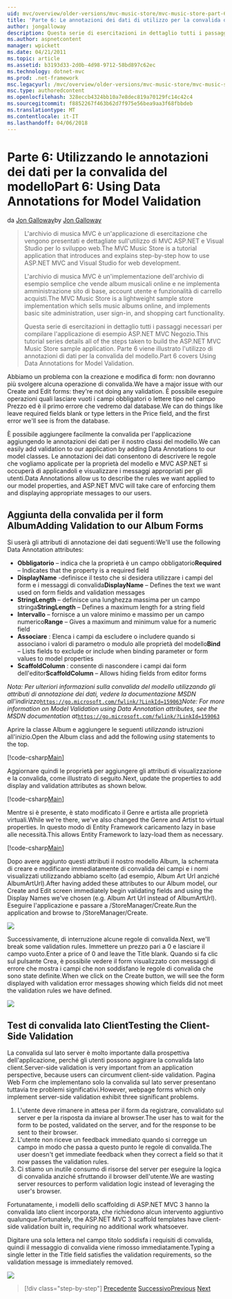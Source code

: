 ```yaml
---
uid: mvc/overview/older-versions/mvc-music-store/mvc-music-store-part-6
title: 'Parte 6: Le annotazioni dei dati di utilizzo per la convalida del modello | Documenti Microsoft'
author: jongalloway
description: Questa serie di esercitazioni in dettaglio tutti i passaggi necessari per compilare l'applicazione di esempio ASP.NET MVC Negozio. Parte 6 viene illustrato l'utilizzo di annotazioni di dati per il modello V...
ms.author: aspnetcontent
manager: wpickett
ms.date: 04/21/2011
ms.topic: article
ms.assetid: b3193d33-2d0b-4d98-9712-58bd897c62ec
ms.technology: dotnet-mvc
ms.prod: .net-framework
msc.legacyurl: /mvc/overview/older-versions/mvc-music-store/mvc-music-store-part-6
msc.type: authoredcontent
ms.openlocfilehash: 328eccb4324bb10a7e8dec819a70129fc14c42c4
ms.sourcegitcommit: f8852267f463b62d7f975e56bea9aa3f68fbbdeb
ms.translationtype: MT
ms.contentlocale: it-IT
ms.lasthandoff: 04/06/2018
---
```

<a name="part-6-using-data-annotations-for-model-validation"></a><span data-ttu-id="ed207-104">Parte 6: Utilizzando le annotazioni dei dati per la convalida del modello</span><span class="sxs-lookup"><span data-stu-id="ed207-104">Part 6: Using Data Annotations for Model Validation</span></span>
====================
<span data-ttu-id="ed207-105">da [Jon Galloway](https://github.com/jongalloway)</span><span class="sxs-lookup"><span data-stu-id="ed207-105">by [Jon Galloway](https://github.com/jongalloway)</span></span>

> <span data-ttu-id="ed207-106">L'archivio di musica MVC è un'applicazione di esercitazione che vengono presentati e dettagliate sull'utilizzo di MVC ASP.NET e Visual Studio per lo sviluppo web.</span><span class="sxs-lookup"><span data-stu-id="ed207-106">The MVC Music Store is a tutorial application that introduces and explains step-by-step how to use ASP.NET MVC and Visual Studio for web development.</span></span>  
>   
> <span data-ttu-id="ed207-107">L'archivio di musica MVC è un'implementazione dell'archivio di esempio semplice che vende album musicali online e ne implementa amministrazione sito di base, account utente e funzionalità di carrello acquisti.</span><span class="sxs-lookup"><span data-stu-id="ed207-107">The MVC Music Store is a lightweight sample store implementation which sells music albums online, and implements basic site administration, user sign-in, and shopping cart functionality.</span></span>  
>   
> <span data-ttu-id="ed207-108">Questa serie di esercitazioni in dettaglio tutti i passaggi necessari per compilare l'applicazione di esempio ASP.NET MVC Negozio.</span><span class="sxs-lookup"><span data-stu-id="ed207-108">This tutorial series details all of the steps taken to build the ASP.NET MVC Music Store sample application.</span></span> <span data-ttu-id="ed207-109">Parte 6 viene illustrato l'utilizzo di annotazioni di dati per la convalida del modello.</span><span class="sxs-lookup"><span data-stu-id="ed207-109">Part 6 covers Using Data Annotations for Model Validation.</span></span>


<span data-ttu-id="ed207-110">Abbiamo un problema con la creazione e modifica di form: non dovranno più svolgere alcuna operazione di convalida.</span><span class="sxs-lookup"><span data-stu-id="ed207-110">We have a major issue with our Create and Edit forms: they're not doing any validation.</span></span> <span data-ttu-id="ed207-111">È possibile eseguire operazioni quali lasciare vuoti i campi obbligatori o lettere tipo nel campo Prezzo ed è il primo errore che vedremo dal database.</span><span class="sxs-lookup"><span data-stu-id="ed207-111">We can do things like leave required fields blank or type letters in the Price field, and the first error we'll see is from the database.</span></span>

<span data-ttu-id="ed207-112">È possibile aggiungere facilmente la convalida per l'applicazione aggiungendo le annotazioni dei dati per il nostro classi del modello.</span><span class="sxs-lookup"><span data-stu-id="ed207-112">We can easily add validation to our application by adding Data Annotations to our model classes.</span></span> <span data-ttu-id="ed207-113">Le annotazioni dei dati consentono di descrivere le regole che vogliamo applicate per la proprietà del modello e MVC ASP.NET si occuperà di applicandoli e visualizzare i messaggi appropriati per gli utenti.</span><span class="sxs-lookup"><span data-stu-id="ed207-113">Data Annotations allow us to describe the rules we want applied to our model properties, and ASP.NET MVC will take care of enforcing them and displaying appropriate messages to our users.</span></span>

## <a name="adding-validation-to-our-album-forms"></a><span data-ttu-id="ed207-114">Aggiunta della convalida per il form Album</span><span class="sxs-lookup"><span data-stu-id="ed207-114">Adding Validation to our Album Forms</span></span>

<span data-ttu-id="ed207-115">Si userà gli attributi di annotazione dei dati seguenti:</span><span class="sxs-lookup"><span data-stu-id="ed207-115">We'll use the following Data Annotation attributes:</span></span>

- <span data-ttu-id="ed207-116">**Obbligatorio** – indica che la proprietà è un campo obbligatorio</span><span class="sxs-lookup"><span data-stu-id="ed207-116">**Required** – Indicates that the property is a required field</span></span>
- <span data-ttu-id="ed207-117">**DisplayName** -definisce il testo che si desidera utilizzare i campi del form e i messaggi di convalida</span><span class="sxs-lookup"><span data-stu-id="ed207-117">**DisplayName** – Defines the text we want used on form fields and validation messages</span></span>
- <span data-ttu-id="ed207-118">**StringLength** – definisce una lunghezza massima per un campo stringa</span><span class="sxs-lookup"><span data-stu-id="ed207-118">**StringLength** – Defines a maximum length for a string field</span></span>
- <span data-ttu-id="ed207-119">**Intervallo** – fornisce a un valore minimo e massimo per un campo numerico</span><span class="sxs-lookup"><span data-stu-id="ed207-119">**Range** – Gives a maximum and minimum value for a numeric field</span></span>
- <span data-ttu-id="ed207-120">**Associare** : Elenca i campi da escludere o includere quando si associano i valori di parametro o modulo alle proprietà del modello</span><span class="sxs-lookup"><span data-stu-id="ed207-120">**Bind** – Lists fields to exclude or include when binding parameter or form values to model properties</span></span>
- <span data-ttu-id="ed207-121">**ScaffoldColumn** : consente di nascondere i campi dai form dell'editor</span><span class="sxs-lookup"><span data-stu-id="ed207-121">**ScaffoldColumn** – Allows hiding fields from editor forms</span></span>

<span data-ttu-id="ed207-122">*Nota: Per ulteriori informazioni sulla convalida del modello utilizzando gli attributi di annotazione dei dati, vedere la documentazione MSDN all'indirizzo*[`https://go.microsoft.com/fwlink/?LinkId=159063`](https://go.microsoft.com/fwlink/?LinkId=159063)</span><span class="sxs-lookup"><span data-stu-id="ed207-122">*Note: For more information on Model Validation using Data Annotation attributes, see the MSDN documentation at*[`https://go.microsoft.com/fwlink/?LinkId=159063`](https://go.microsoft.com/fwlink/?LinkId=159063)</span></span>

<span data-ttu-id="ed207-123">Aprire la classe Album e aggiungere le seguenti *utilizzando* istruzioni all'inizio.</span><span class="sxs-lookup"><span data-stu-id="ed207-123">Open the Album class and add the following *using* statements to the top.</span></span>

[!code-csharp[Main](mvc-music-store-part-6/samples/sample1.cs)]

<span data-ttu-id="ed207-124">Aggiornare quindi le proprietà per aggiungere gli attributi di visualizzazione e la convalida, come illustrato di seguito.</span><span class="sxs-lookup"><span data-stu-id="ed207-124">Next, update the properties to add display and validation attributes as shown below.</span></span>

[!code-csharp[Main](mvc-music-store-part-6/samples/sample2.cs)]

<span data-ttu-id="ed207-125">Mentre si è presente, è stato modificato il Genre e artista alle proprietà virtuali.</span><span class="sxs-lookup"><span data-stu-id="ed207-125">While we're there, we've also changed the Genre and Artist to virtual properties.</span></span> <span data-ttu-id="ed207-126">In questo modo di Entity Framework caricamento lazy in base alle necessità.</span><span class="sxs-lookup"><span data-stu-id="ed207-126">This allows Entity Framework to lazy-load them as necessary.</span></span>

[!code-csharp[Main](mvc-music-store-part-6/samples/sample3.cs)]

<span data-ttu-id="ed207-127">Dopo avere aggiunto questi attributi il nostro modello Album, la schermata di creare e modificare immediatamente di convalida dei campi e i nomi visualizzati utilizzando abbiamo scelto (ad esempio, Album Art Url anziché AlbumArtUrl).</span><span class="sxs-lookup"><span data-stu-id="ed207-127">After having added these attributes to our Album model, our Create and Edit screen immediately begin validating fields and using the Display Names we've chosen (e.g. Album Art Url instead of AlbumArtUrl).</span></span> <span data-ttu-id="ed207-128">Eseguire l'applicazione e passare a /StoreManager/Create.</span><span class="sxs-lookup"><span data-stu-id="ed207-128">Run the application and browse to /StoreManager/Create.</span></span>

![](mvc-music-store-part-6/_static/image1.png)

<span data-ttu-id="ed207-129">Successivamente, di interruzione alcune regole di convalida.</span><span class="sxs-lookup"><span data-stu-id="ed207-129">Next, we'll break some validation rules.</span></span> <span data-ttu-id="ed207-130">Immettere un prezzo pari a 0 e lasciare il campo vuoto.</span><span class="sxs-lookup"><span data-stu-id="ed207-130">Enter a price of 0 and leave the Title blank.</span></span> <span data-ttu-id="ed207-131">Quando si fa clic sul pulsante Crea, è possibile vedere il form visualizzato con messaggi di errore che mostra i campi che non soddisfano le regole di convalida che sono state definite.</span><span class="sxs-lookup"><span data-stu-id="ed207-131">When we click on the Create button, we will see the form displayed with validation error messages showing which fields did not meet the validation rules we have defined.</span></span>

![](mvc-music-store-part-6/_static/image2.png)

## <a name="testing-the-client-side-validation"></a><span data-ttu-id="ed207-132">Test di convalida lato Client</span><span class="sxs-lookup"><span data-stu-id="ed207-132">Testing the Client-Side Validation</span></span>

<span data-ttu-id="ed207-133">La convalida sul lato server è molto importante dalla prospettiva dell'applicazione, perché gli utenti possono aggirare la convalida lato client.</span><span class="sxs-lookup"><span data-stu-id="ed207-133">Server-side validation is very important from an application perspective, because users can circumvent client-side validation.</span></span> <span data-ttu-id="ed207-134">Pagina Web Form che implementano solo la convalida sul lato server presentano tuttavia tre problemi significativi.</span><span class="sxs-lookup"><span data-stu-id="ed207-134">However, webpage forms which only implement server-side validation exhibit three significant problems.</span></span>

1. <span data-ttu-id="ed207-135">L'utente deve rimanere in attesa per il form da registrare, convalidato sul server e per la risposta da inviare al browser.</span><span class="sxs-lookup"><span data-stu-id="ed207-135">The user has to wait for the form to be posted, validated on the server, and for the response to be sent to their browser.</span></span>
2. <span data-ttu-id="ed207-136">L'utente non riceve un feedback immediato quando si corregge un campo in modo che passa a questo punto le regole di convalida.</span><span class="sxs-lookup"><span data-stu-id="ed207-136">The user doesn't get immediate feedback when they correct a field so that it now passes the validation rules.</span></span>
3. <span data-ttu-id="ed207-137">Ci stiamo un inutile consumo di risorse del server per eseguire la logica di convalida anziché sfruttando il browser dell'utente.</span><span class="sxs-lookup"><span data-stu-id="ed207-137">We are wasting server resources to perform validation logic instead of leveraging the user's browser.</span></span>

<span data-ttu-id="ed207-138">Fortunatamente, i modelli dello scaffolding di ASP.NET MVC 3 hanno la convalida lato client incorporata, che richiedono alcun intervento aggiuntivo qualunque.</span><span class="sxs-lookup"><span data-stu-id="ed207-138">Fortunately, the ASP.NET MVC 3 scaffold templates have client-side validation built in, requiring no additional work whatsoever.</span></span>

<span data-ttu-id="ed207-139">Digitare una sola lettera nel campo titolo soddisfa i requisiti di convalida, quindi il messaggio di convalida viene rimosso immediatamente.</span><span class="sxs-lookup"><span data-stu-id="ed207-139">Typing a single letter in the Title field satisfies the validation requirements, so the validation message is immediately removed.</span></span>

![](mvc-music-store-part-6/_static/image3.png)


> [!div class="step-by-step"]
> <span data-ttu-id="ed207-140">[Precedente](mvc-music-store-part-5.md)
> [Successivo](mvc-music-store-part-7.md)</span><span class="sxs-lookup"><span data-stu-id="ed207-140">[Previous](mvc-music-store-part-5.md)
[Next](mvc-music-store-part-7.md)</span></span>
